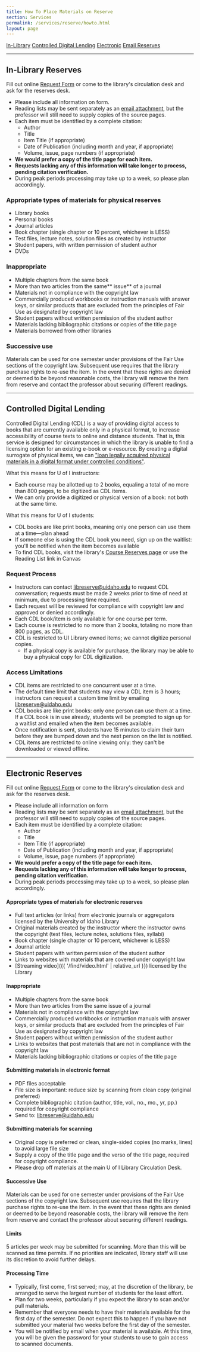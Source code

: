 ```yaml
---
title: How To Place Materials on Reserve
section: Services
permalink: /services/reserve/howto.html
layout: page
---
```


<div class="text-center">
  <a href="#in-library-reserves" class="btn btn-secondary btn-sm my-2"><span class="fas fa-book"></span> In-Library</a>
  <a href="#controlled-digital-lending" class="btn btn-secondary btn-sm my-2"><span class="fas fa-book"></span> Controlled Digital Lending</a>
  <a href="#electronic-reserves" class="btn btn-secondary btn-sm my-2"><span class="fas fa-cloud-upload-alt"></span> Electronic</a>
  <a href="mailto:libreserve@uidaho.edu" class="btn btn-outline-clearwater btn-sm my-2"><span class="fas fa-envelope"></span> Email Reserves</a>
</div>
<hr>

## In-Library Reserves 

Fill out online <a href="request.html">Request Form</a> or come to the library's circulation desk and ask for the reserves desk.

- Please include all information on form.
- Reading lists may be sent separately as an <a href="mailto:libreserve@uidaho.edu">email attachment</a>, but the professor will still need to supply copies of the source pages.
- Each item must be identified by a complete citation:
  - Author
  - Title
  - Item Title (if appropriate)
  - Date of Publication (including month and year, if appropriate)
  - Volume, issue, page numbers (if appropriate)
- **We would prefer a copy of the title page for each item.**
- **Requests lacking any of this information will take longer to process, pending citation verification.**
- During peak periods processing may take up to a week, so please plan accordingly.

### Appropriate types of materials for physical reserves

- Library books
- Personal books
- Journal articles
- Book chapter (single chapter or 10 percent, whichever is LESS)
- Test files, lecture notes, solution files as created by instructor
- Student papers, with written permission of student author
- DVDs

### Inappropriate

-  Multiple chapters from the same book
-  More than two articles from the same** issue** of a journal
- Materials not in compliance with the copyright law
-  Commercially produced workbooks or instruction manuals with answer keys, or similar products that are excluded from the principles of Fair Use as designated by copyright law
-  Student papers without written permission of the student author
-  Materials lacking bibliographic citations or copies of the title page
-  Materials borrowed from other libraries

### Successive use

Materials can be used for one semester under provisions of the Fair Use sections of the copyright law. Subsequent use requires that the library purchase rights to re-use the item. In the event that these rights are denied or deemed to be beyond reasonable costs, the library will remove the item from reserve and contact the professor about securing different readings.

---------------------------

## Controlled Digital Lending

Controlled Digital Lending (CDL) is a way of providing digital access to books that are currently available only in a physical format, to increase accessibility of course texts to online and distance students. 
That is, this service is designed for circumstances in which the library is unable to find a licensing option for an existing e-book or e-resource. 
By creating a digital surrogate of physical items, we can ["loan legally acquired physical materials in a digital format under controlled conditions"](https://controlleddigitallending.org/illstatement).

What this means for U of I instructors: 

- Each course may be allotted up to 2 books, equaling a total of no more than 800 pages, to be digitized as CDL items. 
- We can only provide a digitized or physical version of a book: not both at the same time. 

What this means for U of I students: 

- CDL books are like print books, meaning only one person can use them at a time—plan ahead 
- If someone else is using the CDL book you need, sign up on the waitlist: you'll be notified when the item becomes available 
- To find CDL books, visit the library's [Course Reserves page](https://alliance-uidaho.alma.exlibrisgroup.com/leganto/public/01ALLIANCE_UID/searchlists) or use the Reading List link in Canvas 

### Request Process

- Instructors can contact <libreserve@uidaho.edu> to request CDL conversation; requests must be made 2 weeks prior to time of need at minimum, due to processing time required.
- Each request will be reviewed for compliance with copyright law and approved or denied accordingly.
- Each CDL book/item is only available for one course per term.
- Each course is restricted to no more than 2 books, totaling no more than 800 pages, as CDL.
- CDL is restricted to UI Library owned items; we cannot digitize personal copies.
  - If a physical copy is available for purchase, the library may be able to buy a physical copy for CDL digitization.

### Access Limitations

- CDL items are restricted to one concurrent user at a time.
- The default time limit that students may view a CDL item is 3 hours; instructors can request a custom time limit by emailing <libreserve@uidaho.edu>
- CDL books are like print books: only one person can use them at a time. If a CDL book is in use already, students will be prompted to sign up for a waitlist and emailed when the item becomes available.
- Once notification is sent, students have 15 minutes to claim their turn before they are bumped down and the next person on the list is notified.
- CDL items are restricted to online viewing only: they can't be downloaded or viewed offline.

---------------------------

## Electronic Reserves 

Fill out online <a href="request.html">Request Form</a> or come to the library's circulation desk and ask for the reserves desk.

- Please include all information on form
- Reading lists may be sent separately as an <a href="mailto:libreserve@uidaho.edu">email attachment</a>, but the professor will still need to supply copies of the source pages.
- Each item must be identified by a complete citation:
  - Author
  - Title
  - Item Title (if appropriate)
  - Date of Publication (including month and year, if appropriate)
  - Volume, issue, page numbers (if appropriate)
- **We would prefer a copy of the title page for each item.**
- **Requests lacking any of this information will take longer to process, pending citation verification.**
- During peak periods processing may take up to a week, so please plan accordingly.

#### Appropriate types of materials for electronic reserves

- Full text articles (or links) from electronic journals or aggregators licensed by the University of Idaho Library
- Original materials created by the instructor where the instructor owns the copyright (test files, lecture notes, solutions files, syllabi)
- Book chapter (single chapter or 10 percent, whichever is LESS)
- Journal article
- Student papers with written permission of the student author
- Links to websites with materials that are covered under copyright law
- [Streaming video]({{ '/find/video.html' | relative_url }}) licensed by the Library

#### Inappropriate

- Multiple chapters from the same book
- More than two articles from the same issue of a journal
- Materials not in compliance with the copyright law
- Commercially produced workbooks or instruction manuals with answer keys, or similar products that are excluded from the principles of Fair Use as designated by copyright law
- Student papers without written permission of the student author
- Links to websites that post materials that are not in compliance with the copyright law
- Materials lacking bibliographic citations or copies of the title page

#### Submitting materials in electronic format

- PDF files acceptable
- File size is important: reduce size by scanning from clean copy (original preferred)
- Complete bibliographic citation (author, title, vol., no., mo., yr, pp.) required for copyright compliance
- Send to: <libreserve@uidaho.edu>

#### Submitting materials for scanning

- Original copy is preferred or clean, single-sided copies (no marks, lines) to avoid large file size
- Supply a copy of the title page and the verso of the title page, required for copyright compliance.
- Please drop off materials at the main U of I Library Circulation Desk.

#### Successive Use

Materials can be used for one semester under provisions of the Fair Use sections of the copyright law. Subsequent use requires that the library purchase rights to re-use the item. In the event that these rights are denied or deemed to be beyond reasonable costs, the library will remove the item from reserve and contact the professor about securing different readings.

#### Limits

5 articles per week may be submitted for scanning. More than this will be scanned as time permits. If no priorities are indicated, library staff will use its discretion to avoid further delays.

#### Processing Time

- Typically, first come, first served; may, at the discretion of the library, be arranged to serve the largest number of students for the least effort.
- Plan for two weeks, particularly if you expect the library to scan and/or pull materials.
- Remember that everyone needs to have their materials available for the first day of the semester. Do not expect this to happen if you have not submitted your material two weeks before the first day of the semester.
- You will be notified by email when your material is available. At this time, you will be given the password for your students to use to gain access to scanned documents.
